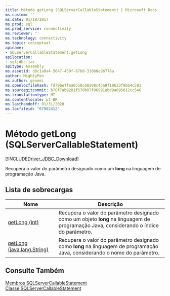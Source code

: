 ```yaml
---
title: Método getLong (SQLServerCallableStatement) | Microsoft Docs
ms.custom: ''
ms.date: 01/19/2017
ms.prod: sql
ms.prod_service: connectivity
ms.reviewer: ''
ms.technology: connectivity
ms.topic: conceptual
apiname:
- SQLServerCallableStatement.getLong
apilocation:
- sqljdbc.jar
apitype: Assembly
ms.assetid: d6c1a8a4-5647-439f-87b8-310b6e9b778a
author: MightyPen
ms.author: genemi
ms.openlocfilehash: fd79beffea0558c68208c43a9f10633f9bb4c591
ms.sourcegitcommit: b78f7ab9281f570b87f96991ebd9a095812cc546
ms.translationtype: HT
ms.contentlocale: pt-BR
ms.lasthandoff: 01/31/2020
ms.locfileid: "67982412"
---
```

# <a name="getlong-method-sqlservercallablestatement"></a>Método getLong (SQLServerCallableStatement)
[!INCLUDE[Driver_JDBC_Download](../../../includes/driver_jdbc_download.md)]

  Recupera o valor do parâmetro designado como um **long** na linguagem de programação Java.  
  
## <a name="overload-list"></a>Lista de sobrecargas  
  
|Nome|Descrição|  
|----------|-----------------|  
|[getLong (int)](../../../connect/jdbc/reference/getlong-method-int.md)|Recupera o valor do parâmetro designado como um objeto **long** na linguagem de programação Java, considerando o índice do parâmetro.|  
|[getLong (java.lang.String)](../../../connect/jdbc/reference/getlong-method-java-lang-string.md)|Recupera o valor do parâmetro designado como **long** na linguagem de programação Java, considerando o nome do parâmetro.|  
  
## <a name="see-also"></a>Consulte Também  
 [Membros SQLServerCallableStatement](../../../connect/jdbc/reference/sqlservercallablestatement-members.md)   
 [Classe SQLServerCallableStatement](../../../connect/jdbc/reference/sqlservercallablestatement-class.md)  
  
  
